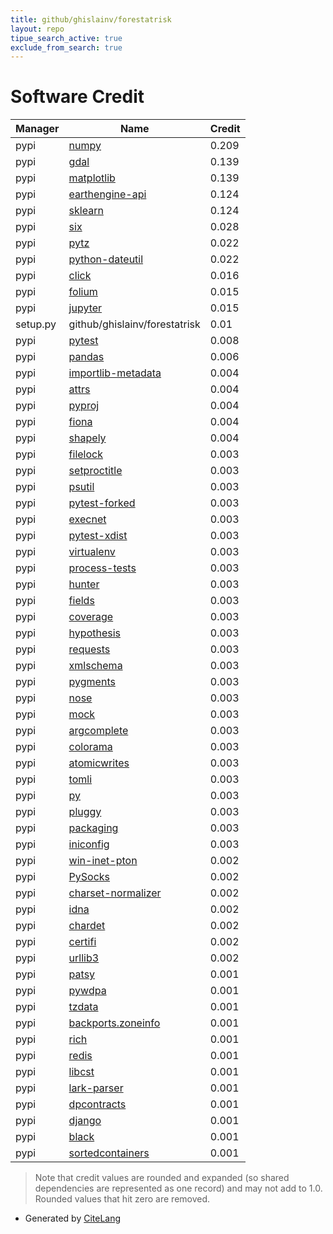 ```yaml
---
title: github/ghislainv/forestatrisk
layout: repo
tipue_search_active: true
exclude_from_search: true
---
```

# Software Credit

|Manager|Name|Credit|
|-------|----|------|
|pypi|[numpy](https://www.numpy.org)|0.209|
|pypi|[gdal](http://www.gdal.org)|0.139|
|pypi|[matplotlib](https://matplotlib.org)|0.139|
|pypi|[earthengine-api](http://code.google.com/p/earthengine-api/)|0.124|
|pypi|[sklearn](https://pypi.python.org/pypi/scikit-learn/)|0.124|
|pypi|[six](https://github.com/benjaminp/six)|0.028|
|pypi|[pytz](http://pythonhosted.org/pytz)|0.022|
|pypi|[python-dateutil](https://github.com/dateutil/dateutil)|0.022|
|pypi|[click](https://pypi.org/project/click)|0.016|
|pypi|[folium](https://github.com/python-visualization/folium)|0.015|
|pypi|[jupyter](http://jupyter.org)|0.015|
|setup.py|github/ghislainv/forestatrisk|0.01|
|pypi|[pytest](https://docs.pytest.org/en/latest/)|0.008|
|pypi|[pandas](https://pandas.pydata.org)|0.006|
|pypi|[importlib-metadata](https://pypi.org/project/importlib-metadata)|0.004|
|pypi|[attrs](https://pypi.org/project/attrs)|0.004|
|pypi|[pyproj](https://pypi.org/project/pyproj)|0.004|
|pypi|[fiona](https://pypi.org/project/fiona)|0.004|
|pypi|[shapely](https://pypi.org/project/shapely)|0.004|
|pypi|[filelock](https://github.com/tox-dev/py-filelock)|0.003|
|pypi|[setproctitle](https://pypi.org/project/setproctitle)|0.003|
|pypi|[psutil](https://pypi.org/project/psutil)|0.003|
|pypi|[pytest-forked](https://pypi.org/project/pytest-forked)|0.003|
|pypi|[execnet](https://pypi.org/project/execnet)|0.003|
|pypi|[pytest-xdist](https://github.com/pytest-dev/pytest-xdist)|0.003|
|pypi|[virtualenv](https://pypi.org/project/virtualenv)|0.003|
|pypi|[process-tests](https://pypi.org/project/process-tests)|0.003|
|pypi|[hunter](https://pypi.org/project/hunter)|0.003|
|pypi|[fields](https://pypi.org/project/fields)|0.003|
|pypi|[coverage](https://pypi.org/project/coverage)|0.003|
|pypi|[hypothesis](https://hypothesis.works)|0.003|
|pypi|[requests](https://requests.readthedocs.io)|0.003|
|pypi|[xmlschema](https://pypi.org/project/xmlschema)|0.003|
|pypi|[pygments](https://pypi.org/project/pygments)|0.003|
|pypi|[nose](https://pypi.org/project/nose)|0.003|
|pypi|[mock](https://pypi.org/project/mock)|0.003|
|pypi|[argcomplete](https://pypi.org/project/argcomplete)|0.003|
|pypi|[colorama](https://pypi.org/project/colorama)|0.003|
|pypi|[atomicwrites](https://pypi.org/project/atomicwrites)|0.003|
|pypi|[tomli](https://pypi.org/project/tomli)|0.003|
|pypi|[py](https://pypi.org/project/py)|0.003|
|pypi|[pluggy](https://pypi.org/project/pluggy)|0.003|
|pypi|[packaging](https://pypi.org/project/packaging)|0.003|
|pypi|[iniconfig](https://pypi.org/project/iniconfig)|0.003|
|pypi|[win-inet-pton](https://pypi.org/project/win-inet-pton)|0.002|
|pypi|[PySocks](https://pypi.org/project/PySocks)|0.002|
|pypi|[charset-normalizer](https://pypi.org/project/charset-normalizer)|0.002|
|pypi|[idna](https://pypi.org/project/idna)|0.002|
|pypi|[chardet](https://pypi.org/project/chardet)|0.002|
|pypi|[certifi](https://pypi.org/project/certifi)|0.002|
|pypi|[urllib3](https://pypi.org/project/urllib3)|0.002|
|pypi|[patsy](https://github.com/pydata/patsy)|0.001|
|pypi|[pywdpa](https://ecology.ghislainv.fr/pywdpa)|0.001|
|pypi|[tzdata](https://pypi.org/project/tzdata)|0.001|
|pypi|[backports.zoneinfo](https://pypi.org/project/backports.zoneinfo)|0.001|
|pypi|[rich](https://pypi.org/project/rich)|0.001|
|pypi|[redis](https://pypi.org/project/redis)|0.001|
|pypi|[libcst](https://pypi.org/project/libcst)|0.001|
|pypi|[lark-parser](https://pypi.org/project/lark-parser)|0.001|
|pypi|[dpcontracts](https://pypi.org/project/dpcontracts)|0.001|
|pypi|[django](https://pypi.org/project/django)|0.001|
|pypi|[black](https://pypi.org/project/black)|0.001|
|pypi|[sortedcontainers](https://pypi.org/project/sortedcontainers)|0.001|


> Note that credit values are rounded and expanded (so shared dependencies are represented as one record) and may not add to 1.0. Rounded values that hit zero are removed.


- Generated by [CiteLang](https://github.com/vsoch/citelang)
